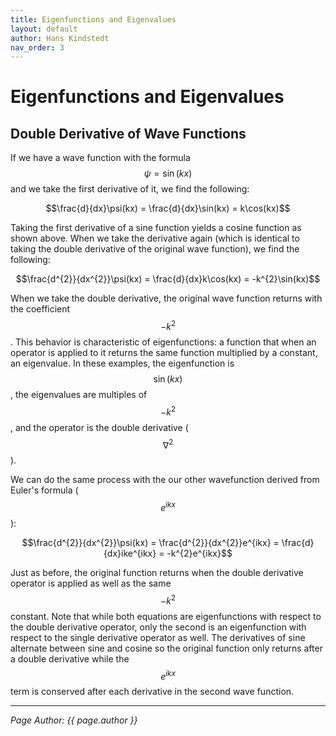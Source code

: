 ```yaml
---
title: Eigenfunctions and Eigenvalues
layout: default
author: Hans Kindstedt
nav_order: 3
---
```


# Eigenfunctions and Eigenvalues

## Double Derivative of Wave Functions
If we have a wave function with the formula $$\psi=\sin(kx)$$ and we take the first derivative of it, we find the following:

$$\frac{d}{dx}\psi(kx) = \frac{d}{dx}\sin(kx) = k\cos(kx)$$

Taking the first derivative of a sine function yields a cosine function as shown above. When we take the derivative again (which is identical to taking the double derivative of the original wave function), we find the following:

$$\frac{d^{2}}{dx^{2}}\psi(kx) = \frac{d}{dx}k\cos(kx) = -k^{2}\sin(kx)$$

When we take the double derivative, the original wave function returns with the coefficient $$-k^{2}$$. This behavior is characteristic of eigenfunctions: a function that when an operator is applied to it returns the same function multiplied by a constant, an eigenvalue. In these examples, the eigenfunction is $$\sin(kx)$$, the eigenvalues are multiples of $$-k^{2}$$, and the operator is the double derivative ($$\nabla^2$$). 

We can do the same process with the our other wavefunction derived from Euler's formula ($$e^{ikx}$$):

$$\frac{d^{2}}{dx^{2}}\psi(kx) = \frac{d^{2}}{dx^{2}}e^{ikx} = \frac{d}{dx}ike^{ikx} = -k^{2}e^{ikx}$$

Just as before, the original function returns when the double derivative operator is applied as well as the same $$-k^{2}$$ constant. Note that while both equations are eigenfunctions with respect to the double derivative operator, only the second is an eigenfunction with respect to the single derivative operator as well. The derivatives of sine alternate between sine and cosine so the original function only returns after a double derivative while the $$e^{ikx}$$ term is conserved after each derivative in the second wave function.


---

*Page Author: {{ page.author }}*
